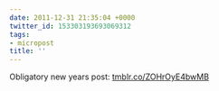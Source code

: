 ```yaml
---
date: 2011-12-31 21:35:04 +0000
twitter_id: 153303193693069312
tags:
- micropost
title: ''
---
```


Obligatory new years post: [tmblr.co/ZOHrOyE4bwMB](http://tmblr.co/ZOHrOyE4bwMB)
